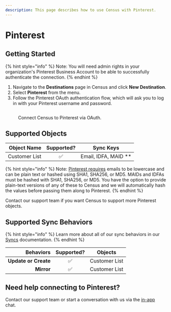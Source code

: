 ```yaml
---
description: This page describes how to use Census with Pinterest.
---
```


# Pinterest

## Getting Started

{% hint style="info" %}
Note: You will need admin rights in your organization's Pinterest Business Account to be able to successfully authenticate the connection.
{% endhint %}

1. Navigate to the **Destinations** page in Census and click **New Destination**.
2. Select **Pinterest** from the menu.
3. Follow the Pinterest OAuth authentication flow, which will ask you to log in with your Pinterest username and password.

<figure><img src="../.gitbook/assets/Screen Shot 2022-12-01 at 9.04.09 PM.png" alt=""><figcaption><p>Connect Census to Pinterest via OAuth.</p></figcaption></figure>

## Supported Objects

| **Object Name** | **Supported?** | **Sync Keys**          |
| --------------: | :------------: | ---------------------- |
|   Customer List |        ✅       | Email, IDFA, MAID \*\* |

{% hint style="info" %}
Note: [Pinterest requires](https://developers.pinterest.com/docs/api/v5/#tag/customer_lists) emails to be lowercase and can be plain text or hashed using SHA1, SHA256, or MD5. MAIDs and IDFAs must be hashed with SHA1, SHA256, or MD5. You have the option to provide plain-text versions of any of these to Census and we will automatically hash the values before passing them along to Pinterest.
{% endhint %}

Contact our support team if you want Census to support more Pinterest objects.

## Supported Sync Behaviors

{% hint style="info" %}
Learn more about all of our sync behaviors in our [Syncs](../syncs/overview.md) documentation.
{% endhint %}

|        **Behaviors** | **Supported?** |  **Objects**  |
| -------------------: | :------------: | :-----------: |
| **Update or Create** |        ✅       | Customer List |
|           **Mirror** |        ✅       | Customer List |

## Need help connecting to Pinterest?

Contact our support team or start a conversation with us via the [in-app](https://app.getcensus.com) chat.
